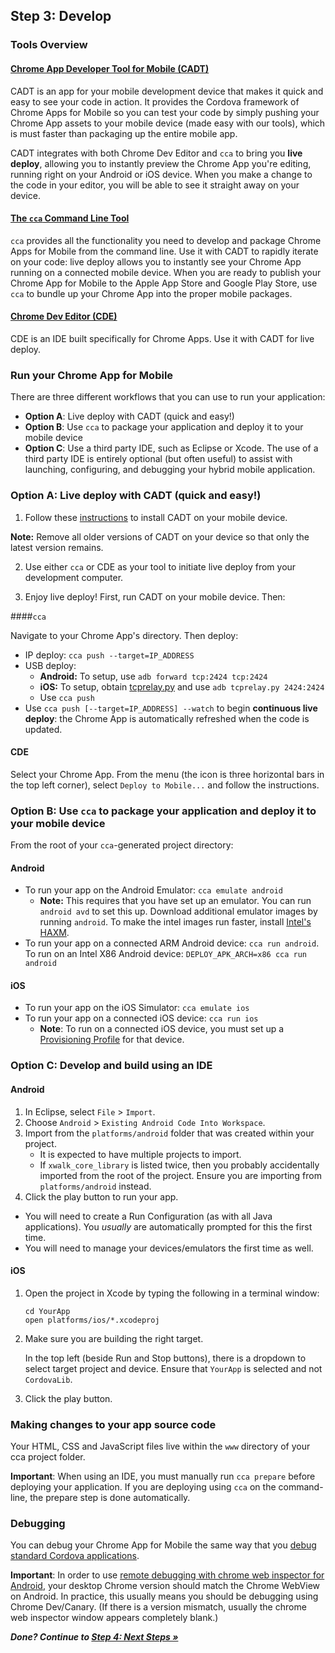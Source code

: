 ## Step 3: Develop

### Tools Overview

#### [Chrome App Developer Tool for Mobile (CADT)](https://github.com/MobileChromeApps/chrome-app-developer-tool/)

CADT is an app for your mobile development device that makes it quick and easy to see your code in action. It provides the Cordova framework of Chrome Apps for Mobile so you can test your code by simply pushing your Chrome App assets to your mobile device (made easy with our tools), which is must faster than packaging up the entire mobile app.

CADT integrates with both Chrome Dev Editor and `cca` to bring you __live deploy__, allowing you to instantly preview the Chrome App you're editing, running right on your Android or iOS device. When you make a change to the code in your editor, you will be able to see it straight away on your device.

#### [The `cca` Command Line Tool](https://github.com/MobileChromeApps/mobile-chrome-apps)

`cca` provides all the functionality you need to develop and package Chrome Apps for Mobile from the command line. Use it with CADT to rapidly iterate on your code: live deploy allows you to instantly see your Chrome App running on a connected mobile device. When you are ready to publish your Chrome App for Mobile to the Apple App Store and Google Play Store, use `cca` to bundle up your Chrome App into the proper mobile packages.

#### [Chrome Dev Editor (CDE)](https://github.com/dart-lang/chromedeveditor)

CDE is an IDE built specifically for Chrome Apps. Use it with CADT for live deploy.

### Run your Chrome App for Mobile

There are three different workflows that you can use to run your application:

* **Option A**: Live deploy with CADT (quick and easy!)
* **Option B**: Use `cca` to package your application and deploy it to your mobile device
* **Option C**: Use a third party IDE, such as Eclipse or Xcode. The use of a third party IDE is entirely optional (but often useful) to assist with launching, configuring, and debugging your hybrid mobile application.

### Option A: Live deploy with CADT (quick and easy!)

1. Follow these [instructions](https://github.com/MobileChromeApps/chrome-app-developer-tool/#installation) to install CADT on your mobile device.

**Note:** Remove all older versions of CADT on your device so that only the latest version remains.

2. Use either `cca` or CDE as your tool to initiate live deploy from your development computer.

3. Enjoy live deploy! First, run CADT on your mobile device. Then:

####`cca`

Navigate to your Chrome App's directory. Then deploy:

* IP deploy: `cca push --target=IP_ADDRESS`	
* USB deploy:
	* **Android:** To setup, use `adb forward tcp:2424 tcp:2424`
	* **iOS:** To setup, obtain [tcprelay.py](https://github.com/chid/tcprelay) and use `adb tcprelay.py 2424:2424`
	* Use `cca push`
* Use `cca push [--target=IP_ADDRESS] --watch` to begin **continuous live deploy**: the Chrome App is automatically refreshed when the code is updated.

#### CDE

Select your Chrome App. From the menu (the icon is three horizontal bars in the top left corner), select `Deploy to Mobile...` and follow the instructions.

### Option B: Use `cca` to package your application and deploy it to your mobile device

From the root of your `cca`-generated project directory:

#### Android

* To run your app on the Android Emulator: `cca emulate android`
  * **Note:** This requires that you have set up an emulator. You can run `android avd` to set this up. Download additional emulator images by running `android`. To make the intel images run faster, install [Intel's HAXM](http://software.intel.com/en-us/articles/intel-hardware-accelerated-execution-manager/).
* To run your app on a connected ARM Android device: `cca run android`. To run on an Intel X86 Android device: `DEPLOY_APK_ARCH=x86 cca run android`

#### iOS

* To run your app on the iOS Simulator: `cca emulate ios`
* To run your app on a connected iOS device: `cca run ios`
  * **Note**: To run on a connected iOS device, you must set up a [Provisioning Profile](http://stackoverflow.com/questions/3362652/what-is-a-provisioning-profile-used-for-when-developing-iphone-applications) for that device.

### Option C: Develop and build using an IDE

#### Android

1. In Eclipse, select `File` > `Import`.
2. Choose `Android` > `Existing Android Code Into Workspace`.
3. Import from the `platforms/android` folder that was created within your project.
    * It is expected to have multiple projects to import.
    * If `xwalk_core_library` is listed twice, then you probably accidentally imported from the root of the project. Ensure you are importing from `platforms/android` instead.
4. Click the play button to run your app.
  * You will need to create a Run Configuration (as with all Java applications). You _usually_ are automatically prompted for this the first time.
  * You will need to manage your devices/emulators the first time as well.

#### iOS

1.  Open the project in Xcode by typing the following in a terminal window:

        cd YourApp
        open platforms/ios/*.xcodeproj


2.  Make sure you are building the right target.

    In the top left (beside Run and Stop buttons), there is a dropdown to select target project and device. Ensure that `YourApp` is selected and not `CordovaLib`.

3.  Click the play button.

### Making changes to your app source code

Your HTML, CSS and JavaScript files live within the `www` directory of your cca project folder.

**Important**: When using an IDE, you must manually run `cca prepare` before deploying your application. If you are deploying using `cca` on the command-line, the prepare step is done automatically.

### Debugging

You can debug your Chrome App for Mobile the same way that you [debug standard Cordova applications](https://github.com/phonegap/phonegap/wiki/Debugging-in-PhoneGap).

**Important**: In order to use [remote debugging with chrome web inspector for Android](https://developer.chrome.com/devtools/docs/remote-debugging), your desktop Chrome version should match the Chrome WebView on Android. In practice, this usually means you should be debugging using Chrome Dev/Canary. (If there is a version mismatch, usually the chrome web inspector window appears completely blank.)

_**Done? Continue to [Step 4: Next Steps &raquo;](NextSteps.md)**_

